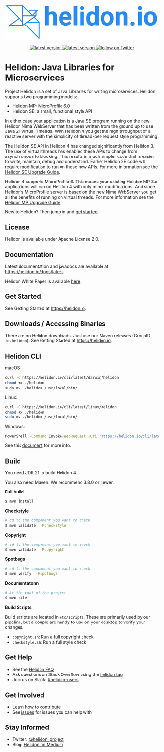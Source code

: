 <p align="center">
    <img src="./etc/images/Primary_logo_blue.png">
</p>
<p align="center">
    <a href="https://github.com/heldon-io/helidon/tags">
        <img src="https://img.shields.io/github/tag/helidon-io/helidon.svg" alt="latest version">
    </a>
    <a href="https://github.com/helidon-io/helidon/issues">
        <img src="https://img.shields.io/github/issues/helidon-io/helidon.svg" alt="latest version">
    </a>
    <a href="https://twitter.com/intent/follow?screen_name=helidon_project">
        <img src="https://img.shields.io/twitter/follow/helidon_project.svg?style=social&logo=twitter" alt="follow on Twitter">
    </a>
</p>

# Helidon: Java Libraries for Microservices

Project Helidon is a set of Java Libraries for writing microservices.
Helidon supports two programming models:

* Helidon MP: [MicroProfile 6.0](https://github.com/eclipse/microprofile/releases/tag/6.0)
* Helidon SE: a small, functional style API

In either case your application is a Java SE program running on the
new Helidon Níma WebServer that has been written from the ground up to
use Java 21 Virtual Threads. With Helidon 4 you get the high throughput of a reactive server with the simplicity of thread-per-request style programming.

The Helidon SE API in Helidon 4 has changed significantly from Helidon 3. The use of virtual threads has enabled these APIs to change from asynchronous to blocking. This results in much simpler code that is easier to write, maintain, debug and understand. Earlier Helidon SE code will require modification to run on these new APIs. For more information see the [Helidon SE Upgrade Guide](https://helidon.io/docs/v4/#/se/guides/upgrade_4x).

Helidon 4 supports MicroProfile 6. This means your existing Helidon MP 3.x applications will run on Helidon 4 with only minor modifications. And since Helidon’s MicroProfile server is based on the new Níma WebServer you get all the benefits of running on virtual threads. For more information see the [Helidon MP Upgrade Guide](https://helidon.io/docs/v4/#/mp/guides/upgrade_4x).

New to Helidon? Then jump in and [get started](https://helidon.io/docs/v4/#/about/prerequisites).

## License

Helidon is available under Apache License 2.0.

## Documentation

Latest documentation and javadocs are available at <https://helidon.io/docs/latest>.

Helidon White Paper is available [here](https://www.oracle.com/a/ocom/docs/technical-brief--helidon-report.pdf).

## Get Started

See Getting Started at <https://helidon.io>.

## Downloads / Accessing Binaries

There are no Helidon downloads. Just use our Maven releases (GroupID `io.helidon`).
See Getting Started at <https://helidon.io>. 

## Helidon CLI

macOS:
```bash
curl -O https://helidon.io/cli/latest/darwin/helidon
chmod +x ./helidon
sudo mv ./helidon /usr/local/bin/
```

Linux:
```bash
curl -O https://helidon.io/cli/latest/linux/helidon
chmod +x ./helidon
sudo mv ./helidon /usr/local/bin/
```

Windows:
```bat
PowerShell -Command Invoke-WebRequest -Uri "https://helidon.io/cli/latest/windows/helidon.exe" -OutFile "C:\Windows\system32\helidon.exe"
```

See this [document](HELIDON-CLI.md) for more info.

## Build

You need JDK 21 to build Helidon 4.

You also need Maven. We recommend 3.8.0 or newer.

**Full build**
```bash
$ mvn install
```

**Checkstyle**
```bash
# cd to the component you want to check
$ mvn validate  -Pcheckstyle
```

**Copyright**

```bash
# cd to the component you want to check
$ mvn validate  -Pcopyright
```

**Spotbugs**

```bash
# cd to the component you want to check
$ mvn verify  -Pspotbugs
```

**Documentatonn**

```bash
# At the root of the project
$ mvn site
```

**Build Scripts**

Build scripts are located in `etc/scripts`. These are primarily used by our pipeline,
but a couple are handy to use on your desktop to verify your changes. 

* `copyright.sh`: Run a full copyright check
* `checkstyle.sh`: Run a full style check

## Get Help

* See the [Helidon FAQ](https://github.com/oracle/helidon/wiki/FAQ)
* Ask questions on Stack Overflow using the [helidon tag](https://stackoverflow.com/tags/helidon)
* Join us on Slack: [#helidon-users](http://slack.helidon.io)

## Get Involved

* Learn how to [contribute](CONTRIBUTING.md)
* See [issues](https://github.com/oracle/helidon/issues) for issues you can help with

## Stay Informed

* Twitter: [@helidon_project](https://twitter.com/helidon_project)
* Blog: [Helidon on Medium](https://medium.com/helidon)
